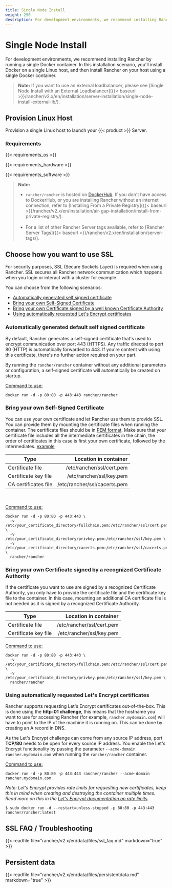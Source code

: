 ```yaml
---
title: Single Node Install
weight: 250
description: For development environments, we recommend installing Rancher by deploying a single Docker container.
---
```



# Single Node Install

For development environments, we recommend installing Rancher by running a single Docker container. In this installation scenario, you'll install Docker on a single Linux host, and then install Rancher on your host using a single Docker container.

>**Note:**
> If you want to use an external loadbalancer, please see [Single Node Install with an External Loadbalancer]({{< baseurl >}}/rancher/v2.x/en/installation/server-installation/single-node-install-external-lb/).

## Provision Linux Host

Provision a single Linux host to launch your {{< product >}} Server.

### Requirements

{{< requirements_os >}}

{{< requirements_hardware >}}

{{< requirements_software >}}

>**Note:**
>- `rancher/rancher` is hosted on [DockerHub](https://hub.docker.com/r/rancher/rancher/tags/). If you don't have access to DockerHub, or you are installing Rancher without an internet connection, refer to [Installing From a Private Registry]({{< baseurl >}}/rancher/v2.x/en/installation/air-gap-installation/install-from-private-registry/).<br/><br/>
>- For a list of other Rancher Server tags available, refer to [Rancher Server Tags]({{< baseurl >}}/rancher/v2.x/en/installation/server-tags/).

## Choose how you want to use SSL

For security purposes, SSL (Secure Sockets Layer) is required when using Rancher. SSL secures all Rancher network communication which happens when you login or interact with a cluster for example.

You can choose from the following scenarios:

* [Automatically generated self signed certificate](#automatically-generated-default-self-signed-certificate)
* [Bring your own Self-Signed Certificate](#bring-your-own-self-signed-certificate)
* [Bring your own Certificate signed by a well known Certificate Authority](#bring-your-own-certificate-signed-by-a-recognized-certificate-authority)
* [Using automatically requested Let's Encrypt certificates](#using-automatically-requested-let-s-encrypt-certificates)

### Automatically generated default self signed certificate

By default, Rancher generates a self-signed certificate that's used to encrypt communication over port 443 (HTTPS). Any traffic directed to port 80 (HTTP) is automatically forwarded to 443. If you're content with using this certificate, there's no further action required on your part.

By running the `rancher/rancher` container without any additional parameters or configuration, a self-signed certificate will automatically be created on startup.

<u>Command to use:</u>

```
docker run -d -p 80:80 -p 443:443 rancher/rancher
```

### Bring your own Self-Signed Certificate

You can use your own certificate and let Rancher use them to provide SSL. You can provide them by mounting the certificate files when running the container. The certificate files should be in [PEM format](#ssl-faq-troubleshooting). Make sure that your certificate file includes all the intermediate certificates in the chain, the order of certificates in this case is first your own certificate, followed by the intermediates. [example](#ssl-faq-troubleshooting)

| Type                         |        Location in container |
| ---------------------------- | ---------------------------: |
| Certificate file             |    /etc/rancher/ssl/cert.pem |
| Certificate key file         |     /etc/rancher/ssl/key.pem |
| CA certificates file         | /etc/rancher/ssl/cacerts.pem |
<br/>

<u>Command to use:</u>
```
docker run -d -p 80:80 -p 443:443 \
  -v /etc/your_certificate_directory/fullchain.pem:/etc/rancher/ssl/cert.pem \
  -v /etc/your_certificate_directory/privkey.pem:/etc/rancher/ssl/key.pem \
  -v /etc/your_certificate_directory/cacerts.pem:/etc/rancher/ssl/cacerts.pem \
  rancher/rancher
```

### Bring your own Certificate signed by a recognized Certificate Authority

If the certificate you want to use are signed by a recognized Certificate Authority, you only have to provide the certificate file and the certificate key file to the container. In this case, mounting an additional CA certificate file is not needed as it is signed by a recognized Certificate Authority.

| Type                         |        Location in container |
| ---------------------------- | ---------------------------: |
| Certificate file             |    /etc/rancher/ssl/cert.pem |
| Certificate key file         |     /etc/rancher/ssl/key.pem |

<u>Command to use:</u>

```
docker run -d -p 80:80 -p 443:443 \
  -v /etc/your_certificate_directory/fullchain.pem:/etc/rancher/ssl/cert.pem \
  -v /etc/your_certificate_directory/privkey.pem:/etc/rancher/ssl/key.pem \
  rancher/rancher
```

### Using automatically requested Let's Encrypt certificates

Rancher supports requesting Let's Encrypt certificates out-of-the-box. This is done using the **http-01 challenge**, this means that the hostname you want to use for accessing Rancher (for example, `rancher.mydomain.com`) will have to point to the IP of the machine it is running on. This can be done by creating an A record in DNS.

As the Let's Encrypt challenge can come from any source IP address, port **TCP/80** needs to be open for every source IP address. You enable the Let's Encrypt functionality by passing the parameter `--acme-domain rancher.mydomain.com` when running the `rancher/rancher` container.

<u>Command to use:</u>

```
docker run -d -p 80:80 -p 443:443 rancher/rancher --acme-domain rancher.mydomain.com
```


*Note: Let's Encrypt provides rate limits for requesting new certificates, keep this in mind when creating and destroying the container multiple times. Read more on this in the [Let's Encrypt documentation on rate limits](https://letsencrypt.org/docs/rate-limits/).*

```
$ sudo docker run -d --restart=unless-stopped -p 80:80 -p 443:443 rancher/rancher:latest
```

## SSL FAQ / Troubleshooting
{{< readfile file="rancher/v2.x/en/data/files/ssl_faq.md" markdown="true" >}}



## Persistent data
{{< readfile file="rancher/v2.x/en/data/files/persistentdata.md" markdown="true" >}}
